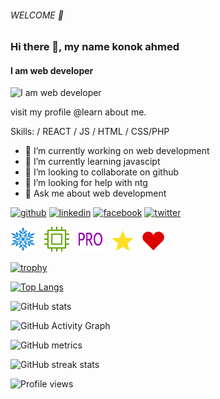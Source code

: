 ###### WELCOME 👋

### Hi there 👋, my name konok ahmed 
#### I am web developer
![I am web developer](https://www.facebook.com/photo/?fbid=208827155214955&set=pob.100082630146173)

visit my profile @learn about me.

Skills:  / REACT / JS / HTML / CSS/PHP

- 🔭 I’m currently working on web development  
- 🌱 I’m currently learning javascipt 
- 👯 I’m looking to collaborate on github 
- 🤔 I’m looking for help with ntg 
- 💬 Ask me about web development  


[<img src='https://cdn.jsdelivr.net/npm/simple-icons@3.0.1/icons/github.svg' alt='github' height='40'>](https://github.com/konok3632)  [<img src='https://cdn.jsdelivr.net/npm/simple-icons@3.0.1/icons/linkedin.svg' alt='linkedin' height='40'>](https://www.linkedin.com/in/konok3632/)  [<img src='https://cdn.jsdelivr.net/npm/simple-icons@3.0.1/icons/facebook.svg' alt='facebook' height='40'>](https://www.facebook.com/https://www.facebook.com/profile.php?id=100082630146173)  [<img src='https://cdn.jsdelivr.net/npm/simple-icons@3.0.1/icons/twitter.svg' alt='twitter' height='40'>](https://twitter.com/konok3632)  

<a href='https://archiveprogram.github.com/'><img src='https://raw.githubusercontent.com/acervenky/animated-github-badges/master/assets/acbadge.gif' width='40' height='40'></a> <a href='https://docs.github.com/en/developers'><img src='https://raw.githubusercontent.com/acervenky/animated-github-badges/master/assets/devbadge.gif' width='40' height='40'></a> <a href='https://github.com/pricing'><img src='https://raw.githubusercontent.com/acervenky/animated-github-badges/master/assets/pro.gif' width='40' height='40'></a> <a href='https://stars.github.com/'><img src='https://raw.githubusercontent.com/acervenky/animated-github-badges/master/assets/starbadge.gif' width='35' height='35'></a> <a href='https://docs.github.com/en/github/supporting-the-open-source-community-with-github-sponsors'><img src='https://raw.githubusercontent.com/acervenky/animated-github-badges/master/assets/sponsorbadge.gif' width='35' height='35'></a> 

[![trophy](https://github-profile-trophy.vercel.app/?username=konok3632)](https://github.com/ryo-ma/github-profile-trophy)

[![Top Langs](https://github-readme-stats.vercel.app/api/top-langs/?username=konok3632)](https://github.com/anuraghazra/github-readme-stats)

![GitHub stats](https://github-readme-stats.vercel.app/api?username=konok3632&show_icons=true&count_private=true)  

![GitHub Activity Graph](https://activity-graph.herokuapp.com/graph?username=konok3632)  

![GitHub metrics](https://metrics.lecoq.io/konok3632)  

![GitHub streak stats](https://streak-stats.demolab.com/?user=konok3632)  

![Profile views](https://gpvc.arturio.dev/konok3632)  
